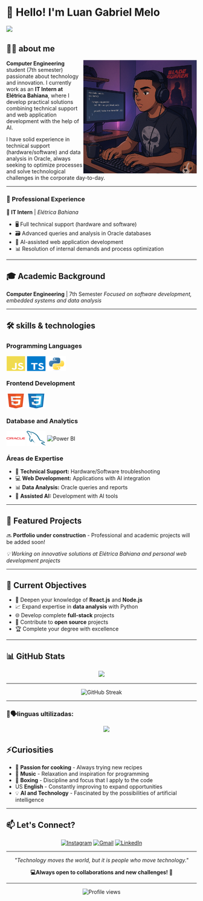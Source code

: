 # 👋 Hello! I'm Luan Gabriel Melo

<head>
   <img src="https://readme-typing-svg.herokuapp.com/?color=1B03A36&size=35&center=true&vCenter=true&width=1000&lines=Computer+Engineering+Student;IT+Intern+at+Elétrica+Bahiana;Developer+in+Training;Passionate+about+Technology!" />
</head>

## 👨‍💻 about me

<img align="right" src="https://github.com/LuanGabrielMelo/redemeLuanMelo/blob/main/anime-luan.png" width="300px" />

**Computer Engineering** student (7th semester) passionate about technology and innovation. I currently work as an **IT Intern at Elétrica Bahiana**, where I develop practical solutions combining technical support and web application development with the help of AI.

I have solid experience in technical support (hardware/software) and data analysis in Oracle, always seeking to optimize processes and solve technological challenges in the corporate day-to-day.

---

### 💼 Professional Experience

**🔧 IT Intern** | _Elétrica Bahiana_

-   🖥️ Full technical support (hardware and software)
-   🗃️ Advanced queries and analysis in Oracle databases
-   🤖 AI-assisted web application development
-   📊 Resolution of internal demands and process optimization

---

## 🎓 Academic Background

**Computer Engineering** | 7th Semester
_Focused on software development, embedded systems and data analysis_

---

## 🛠️ skills & technologies

### **Programming Languages**

<div style="display: inline_block">
  <img align="center" alt="JavaScript" height="40" width="50" src="https://raw.githubusercontent.com/devicons/devicon/master/icons/javascript/javascript-plain.svg">
  <img align="center" alt="TypeScript" height="40" width="50" src="https://raw.githubusercontent.com/devicons/devicon/master/icons/typescript/typescript-plain.svg">
  <img align="center" alt="Python" height="40" width="50" src="https://raw.githubusercontent.com/devicons/devicon/master/icons/python/python-original.svg">
</div>

### **Frontend Development**

<div style="display: inline_block">
  <img align="center" alt="HTML5" height="40" width="50" src="https://raw.githubusercontent.com/devicons/devicon/master/icons/html5/html5-original.svg">
  <img align="center" alt="CSS3" height="40" width="50" src="https://raw.githubusercontent.com/devicons/devicon/master/icons/css3/css3-original.svg">
</div>

### **Database and Analytics**

<div style="display: inline_block">
  <img align="center" alt="Oracle" height="40" width="50" src="https://raw.githubusercontent.com/devicons/devicon/master/icons/oracle/oracle-original.svg">
  <img align="center" alt="MySQL" height="40" width="50" src="https://raw.githubusercontent.com/devicons/devicon/master/icons/mysql/mysql-original.svg">
  <img align="center" alt="Power BI" height="40" width="50" src="https://github.com/microsoft/PowerBI-Icons/raw/main/SVG/Power-BI.svg">
</div>

### **Áreas de Expertise**

-   🔧 **Technical Support:** Hardware/Software troubleshooting
-   💻 **Web Development:** Applications with AI integration
-   📊 **Data Analysis:** Oracle queries and reports
-   🤖 **Assisted AI:** Development with AI tools

---

## 🚀 Featured Projects

🔜 **Portfolio under construction** - Professional and academic projects will be added soon!

_💡 Working on innovative solutions at Elétrica Bahiana and personal web development projects_

---

## 🎯 Current Objectives

-   🎨 Deepen your knowledge of **React.js** and **Node.js**
-   📈 Expand expertise in **data analysis** with Python
-   🌐 Develop complete **full-stack** projects
-   🤝 Contribute to **open source** projects
-   🏆 Complete your degree with excellence

---

## 📊 GitHub Stats

<div align="center">
    <img height="180em" src="https://github-readme-stats.vercel.app/api?username=LuanGabrielMelo&show_icons=true&theme=dracula&include_all_commits=true&count_private=true"/>
</div>

---

<div align="center">
  <img src="https://github-readme-streak-stats.herokuapp.com/?user=LuanGabrielMelo&theme=tokyonight" alt="GitHub Streak"/>
</div>

---

### **🤖🗣linguas ultilizadas:**



  <div align= "center">
    <img height="180em"  style="margin-left: 25px;" src="https://github-readme-stats.vercel.app/api/top-langs/?username=LuanGabrielMelo&layout=compact&langs_count=16&theme=dracula"/>
  </a>
</div>

## ⚡Curiosities

-   🍳 **Passion for cooking** - Always trying new recipes
-   🎵 **Music** - Relaxation and inspiration for programming
-   🥊 **Boxing** - Discipline and focus that I apply to the code
-    US **English** - Constantly improving to expand opportunities
-   💡 **AI and Technology** - Fascinated by the possibilities of artificial intelligence

---

## 📫 Let's Connect?

<div align="center">
  
  [![Instagram](https://img.shields.io/badge/-Instagram-%23E4405F?style=for-the-badge&logo=instagram&logoColor=white)](https://www.instagram.com/lg_melo92/)
  [![Gmail](https://img.shields.io/badge/-Gmail-%23333?style=for-the-badge&logo=gmail&logoColor=white)](mailto:luansantomelo@gmail.com)
  [![LinkedIn](https://img.shields.io/badge/-LinkedIn-%230077B5?style=for-the-badge&logo=linkedin&logoColor=white)](https://www.linkedin.com/in/luan-gabriel-685318254/)
  
</div>

---

<div align="center">
  
  *"Technology moves the world, but it is people who move technology."*
  
  **💻Always open to collaborations and new challenges! 🚀**
  
</div>

---

<div align="center">
  <img src="https://komarev.com/ghpvc/?username=LuanGabrielMelo&color=blue&style=flat-square&label=Profile+Views" alt="Profile views" />
</div>
